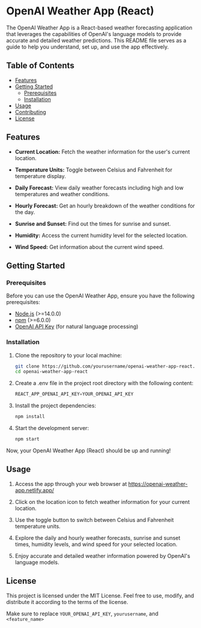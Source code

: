 # OpenAI Weather App (React)

The OpenAI Weather App is a React-based weather forecasting application that leverages the capabilities of OpenAI's language models to provide accurate and detailed weather predictions. This README file serves as a guide to help you understand, set up, and use the app effectively.

## Table of Contents

- [Features](#features)
- [Getting Started](#getting-started)
  - [Prerequisites](#prerequisites)
  - [Installation](#installation)
- [Usage](#usage)
- [Contributing](#contributing)
- [License](#license)

## Features

- **Current Location:** Fetch the weather information for the user's current location.

- **Temperature Units:** Toggle between Celsius and Fahrenheit for temperature display.

- **Daily Forecast:** View daily weather forecasts including high and low temperatures and weather conditions.

- **Hourly Forecast:** Get an hourly breakdown of the weather conditions for the day.

- **Sunrise and Sunset:** Find out the times for sunrise and sunset.

- **Humidity:** Access the current humidity level for the selected location.

- **Wind Speed:** Get information about the current wind speed.

## Getting Started

### Prerequisites

Before you can use the OpenAI Weather App, ensure you have the following prerequisites:

- [Node.js](https://nodejs.org/) (>=14.0.0)
- [npm](https://www.npmjs.com/) (>=6.0.0)
- [OpenAI API Key](https://beta.openai.com/signup/) (for natural language processing)

### Installation

1. Clone the repository to your local machine:

   ```bash
   git clone https://github.com/yourusername/openai-weather-app-react.git
   cd openai-weather-app-react
   ```
2. Create a .env file in the project root directory with the following content:

    ```javascript
    REACT_APP_OPENAI_API_KEY=YOUR_OPENAI_API_KEY
    ```
3. Install the project dependencies:

    ```bash
    npm install
    ```

4. Start the development server:

    ```bash
    npm start
    ```

Now, your OpenAI Weather App (React) should be up and running!

## Usage

1. Access the app through your web browser at https://openai-weather-app.netlify.app/

2. Click on the location icon to fetch weather information for your current location.

3. Use the toggle button to switch between Celsius and Fahrenheit temperature units.

4. Explore the daily and hourly weather forecasts, sunrise and sunset times, humidity levels, and wind speed for your selected location.

5. Enjoy accurate and detailed weather information powered by OpenAI's language models.



## License
This project is licensed under the MIT License. Feel free to use, modify, and distribute it according to the terms of the license.


Make sure to replace `YOUR_OPENAI_API_KEY`, `yourusername`, and `<feature_name>`
